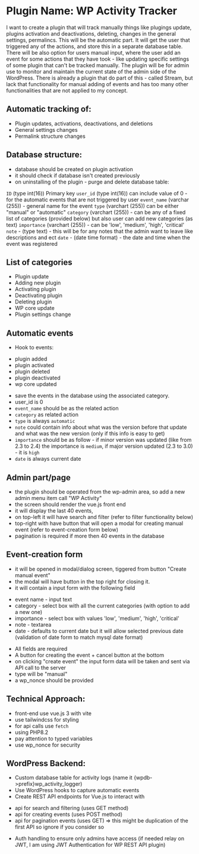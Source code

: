 # Plugin Name: WP Activity Tracker
I want to create a plugin that will track manually things like plugings update, plugins activation and deactivations, deleting, changes in the general settings, permalincs. This will be the automatic part. It will get the user that triggered any of the actions, and store this in a separate database table. There will be also option for users manual input, where the user add an event for some actions that they have took - like updating specific settings of some plugin that can't be tracked manually. The plugin will be for admin use to monitor and maintain the current state of the admin side of the WordPress. There is already a plugin that do part of this - called Stream, but lack that functionality for manual adding of events and has too many other functionalities that are not applied to my concept.


## Automatic tracking of:

* Plugin updates, activations, deactivations, and deletions
* General settings changes
* Permalink structure changes

## Database structure:
* database should be created on plugin activation
* it should check if database isn't created previously
* on uninstalling of the plugin - purge and delete database table:

`ID` (type int(16)) Primary key
`user_id` (type int(16)) can include value of 0 - for the automatic events that are not triggered by user
`event_name` (varchar (255)) - general name for the event
`type` (varchart (255)) can be either "manual" or "automatic"
`category` (varchart (255)) - can be any of a fixed list of categories (provided below) but also user can add new categories (as text)
`importance` (varchart (255)) - can be 'low', 'medium', 'high', 'critical'
`note` - (type text) - this will be for any notes that the admin want to leave like descriptions and ect
`date` - (date time format) - the date and time when the event was registered

## List of categories
- Plugin update
- Adding new plugin
- Activating plugin
- Deactivating plugin
- Deleting plugin
- WP core update
- Plugin settings change

## Automatic events
* Hook to events:
- plugin added
- plugin activated
- plugin deleted
- plugin deactivated
- wp core updated
* save the events in the database using the associated category.
* user_id is 0
* `event_name` should be as the related action
* `category` as related action
* `type` is always `automatic`
* `note` could contain info about what was the version before that update and what was the new version (only if this info is easy to get)
* `importance` should be as follow - if minor version was updated (like from 2.3 to 2.4) the importance is `medium`, if major version updated (2.3 to 3.0) - it is `high`
* `date` is always current date

## Admin part/page
* the plugin should be operated from the wp-admin area, so add a new admin menu item call "WP Activity"
* the screen should render the vue.js front end
* it will display the last 40 events,
* on top-left it will have search and filter (refer to filter functionality below)
* top-right with have button that will open a modal for creating manual event (refer to event-creation form below)
* pagination is required if more then 40 events in the database

## Event-creation form
* it will be opened in modal/dialog screen, tiggered from button "Create manual event"
* the modal will have button in the top right for closing it.
* it will contain a input form with the following field
- event name - input text
- category - select box with all the current categories (with option to add a new one)
- importance - select box with values 'low', 'medium', 'high', 'critical'
- note - textarea
- date - defaults to current date but it will allow selected previous date (validation of date form to match mysql date format)
* All fields are required
* A button for creating the event + cancel button at the bottom
* on clicking "create event" the input form data will be taken and sent via API call to the server 
* type will be "manual"
* a wp_nonce should be provided 


## Technical Approach:
* front-end use vue.js 3 with vite 
* use tailwindcss for styling
* for api calls use `fetch`
* using PHP8.2
* pay attention to typed variables 
* use wp_nonce for security


## WordPress Backend:
* Custom database table for activity logs (name it {wpdb->prefix}wp_activity_logger)
* Use WordPress hooks to capture automatic events
* Create REST API endpoints for Vue.js to interact with
- api for search and filtering (uses GET method)
- api for creating events (uses POST method)
- api for pagination events (uses GET) => this might be duplication of the first API so ignore if you consider so
* Auth handling to ensure only admins have access (if needed relay on JWT, I am using JWT Authentication for WP REST API plugin)
